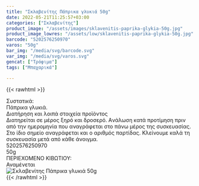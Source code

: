 ```yaml
---
title: "Σκλαβενίτης Πάπρικα γλυκιά 50g"
date: 2022-05-21T11:25:57+03:00
categories: ["Σκλαβενίτης"]
product_image: "/assets/images/sklavenitis-paprika-glykia-50g.jpg"
product_image_lowres: "/assets/low/sklavenitis-paprika-glykia-50g.jpg"
barcode: "5202576250970"
varos: "50g"
bar_img: "/media/svg/barcode.svg"
var_img: "/media/svg/varos.svg"
gencat: ["Τρόφιμα"]
tags: ["Μπαχαρικά"]

---
```

{{< rawhtml >}}

<div class="sload579"><div class="product"><div id="sistatika">Συστατικά:</div><div class="alltext">Πάπρικα γλυκιά.</div><div id="loipa">Διατήρηση και λοιπά στοιχεία προϊόντος</div><div class="alltext">Διατηρείται σε μέρος ξηρό και δροσερό. Aνάλωση κατά προτίμηση πριν από την ημερομηνία που αναγράφεται στο πάνω μέρος της συσκευασίας. Στο ίδιο σημείο αναγράφεται και ο αριθμός παρτίδας. Κλείνουμε καλά τη συσκευασία μετά από κάθε άνοιγμα.</div><div id="barcode"><div id="barimage1"></div><span id="bartext">5202576250970</span></div><div id="varos"><div id="varosimage1"></div><span id="varostext">50g</span></div><div id="kivotio">ΠΕΡΙΕΧΟΜΕΝΟ ΚΙΒΩΤΙΟΥ:<br>Αναμένεται</div><div class="pimg"><img alt="Σκλαβενίτης Πάπρικα γλυκιά 50g" title="Σκλαβενίτης Πάπρικα γλυκιά 50g" src="/assets/images/sklavenitis-paprika-glykia-50g.jpg"></div></div></div>
{{< /rawhtml >}}


